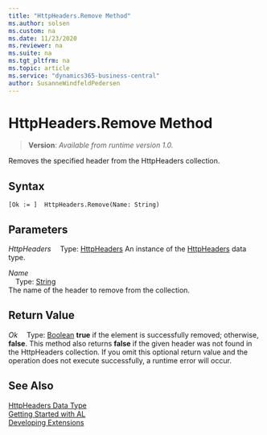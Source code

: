 ```yaml
---
title: "HttpHeaders.Remove Method"
ms.author: solsen
ms.custom: na
ms.date: 11/23/2020
ms.reviewer: na
ms.suite: na
ms.tgt_pltfrm: na
ms.topic: article
ms.service: "dynamics365-business-central"
author: SusanneWindfeldPedersen
---
```

[//]: # (START>DO_NOT_EDIT)
[//]: # (IMPORTANT:Do not edit any of the content between here and the END>DO_NOT_EDIT.)
[//]: # (Any modifications should be made in the .xml files in the ModernDev repo.)
# HttpHeaders.Remove Method
> **Version**: _Available from runtime version 1.0._

Removes the specified header from the HttpHeaders collection.


## Syntax
```
[Ok := ]  HttpHeaders.Remove(Name: String)
```
## Parameters
*HttpHeaders*
&emsp;Type: [HttpHeaders](httpheaders-data-type.md)
An instance of the [HttpHeaders](httpheaders-data-type.md) data type.

*Name*  
&emsp;Type: [String](../string/string-data-type.md)  
The name of the header to remove from the collection.  


## Return Value
*Ok*
&emsp;Type: [Boolean](../boolean/boolean-data-type.md)
**true** if the element is successfully removed; otherwise, **false**. This method also returns **false** if the given header was not found in the HttpHeaders collection. If you omit this optional return value and the operation does not execute successfully, a runtime error will occur.  


[//]: # (IMPORTANT: END>DO_NOT_EDIT)
## See Also
[HttpHeaders Data Type](httpheaders-data-type.md)  
[Getting Started with AL](../../devenv-get-started.md)  
[Developing Extensions](../../devenv-dev-overview.md)